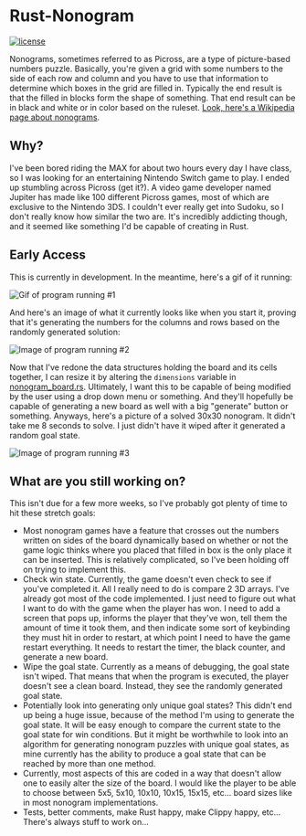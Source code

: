 # Rust-Nonogram
[![license](http://img.shields.io/badge/license-MIT-blue.svg)](https://github.com/Sundwalltanner/Rust-Nonogram/blob/master/LICENSE)

Nonograms, sometimes referred to as Picross, are a type of picture-based numbers puzzle. Basically, you're given a grid with some numbers to the side of each row and column and you have to use that information to determine which boxes in the grid are filled in. Typically the end result is that the filled in blocks form the shape of something. That end result can be in black and white or in color based on the ruleset. [Look, here's a Wikipedia page about nonograms](https://en.wikipedia.org/wiki/Nonogram).

## Why?
I've been bored riding the MAX for about two hours every day I have class, so I was looking for an entertaining Nintendo Switch game to play. I ended up stumbling across Picross (get it?). A video game developer named Jupiter has made like 100 different Picross games, most of which are exclusive to the Nintendo 3DS. I couldn't ever really get into Sudoku, so I don't really know how similar the two are. It's incredibly addicting though, and it seemed like something I'd be capable of creating in Rust.

## Early Access
This is currently in development. In the meantime, here's a gif of it running:

![Gif of program running #1](https://i.imgur.com/MrIILoa.gif)

And here's an image of what it currently looks like when you start it, proving that it's generating the numbers for the columns and rows based on the randomly generated solution:

![Image of program running #2](https://i.imgur.com/DjNZi3A.png)

Now that I've redone the data structures holding the board and its cells together, I can resize it by altering the ```dimensions``` variable in [nonogram_board.rs](https://github.com/Sundwalltanner/Rust-Nonogram/blob/master/src/nonogram_board.rs). Ultimately, I want this to be capable of being modified by the user using a drop down menu or something. And they'll hopefully be capable of generating a new board as well with a big "generate" button or something. Anyways, here's a picture of a solved 30x30 nonogram. It didn't take me 8 seconds to solve. I just didn't have it wiped after it generated a random goal state.

![Image of program running #3](https://i.imgur.com/iIO3wDv.png)

## What are you still working on?
This isn't due for a few more weeks, so I've probably got plenty of time to hit these stretch goals:

* Most nonogram games have a feature that crosses out the numbers written on sides of the board dynamically based on whether or not the game logic thinks where you placed that filled in box is the only place it can be inserted. This is relatively complicated, so I've been holding off on trying to implement this.
* Check win state. Currently, the game doesn't even check to see if you've completed it. All I really need to do is compare 2 3D arrays. I've already got most of the code implemented. I just need to figure out what I want to do with the game when the player has won. I need to add a screen that pops up, informs the player that they've won, tell them the amount of time it took them, and then indicate some sort of keybinding they must hit in order to restart, at which point I need to have the game restart everything. It needs to restart the timer, the black counter, and generate a new board.
* Wipe the goal state. Currently as a means of debugging, the goal state isn't wiped. That means that when the program is executed, the player doesn't see a clean board. Instead, they see the randomly generated goal state.
* Potentially look into generating only unique goal states? This didn't end up being a huge issue, because of the method I'm using to generate the goal state. It will be easy enough to compare the current state to the goal state for win conditions. But it might be worthwhile to look into an algorithm for generating nonogram puzzles with unique goal states, as mine currently has the ability to produce a goal state that can be reached by more than one method.
* Currently, most aspects of this are coded in a way that doesn't allow one to easily alter the size of the board. I would like the player to be able to choose between 5x5, 5x10, 10x10, 10x15, 15x15, etc... board sizes like in most nonogram implementations.
* Tests, better comments, make Rust happy, make Clippy happy, etc... There's always stuff to work on...
